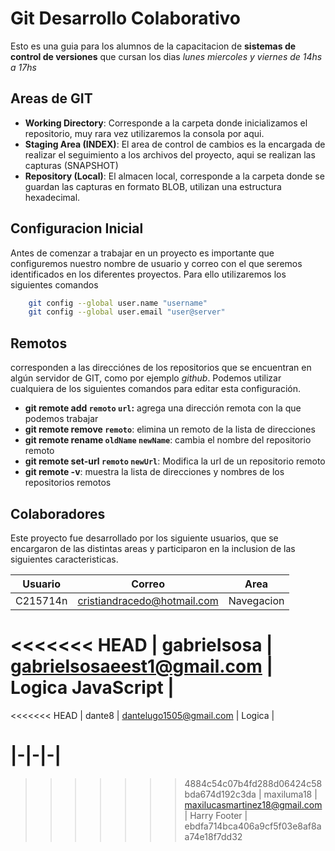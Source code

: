 # Git Desarrollo Colaborativo

Esto es una guia para los alumnos de la capacitacion de **sistemas de control de versiones** que cursan los dias _lunes miercoles y viernes de 14hs a 17hs_

## Areas de GIT

- **Working Directory**: Corresponde a la carpeta donde inicializamos el repositorio, muy rara vez utilizaremos la consola por aqui.
- **Staging Area (INDEX)**: El area de control de cambios es la encargada de realizar el seguimiento a los archivos del proyecto, aqui se realizan las capturas (SNAPSHOT)
- **Repository (Local)**: El almacen local, corresponde a la carpeta donde se guardan las capturas en formato BLOB, utilizan una estructura hexadecimal.

## Configuracion Inicial

Antes de comenzar a trabajar en un proyecto es importante que configuremos nuestro nombre de usuario y correo con el que seremos identificados en los diferentes proyectos. Para ello utilizaremos los siguientes comandos

```sh
    git config --global user.name "username"
    git config --global user.email "user@server"
```

## Remotos

corresponden a las direcciónes de los repositorios que se encuentran en algún servidor de GIT, como por ejemplo _github_. Podemos utilizar cualquiera de los siguientes comandos para editar esta configuración.

- **git remote add `remoto` `url`:** agrega una dirección remota con la que podemos trabajar
- **git remote remove `remoto`**: elimina un remoto de la lista de direcciones
- **git remote rename `oldName` `newName`**: cambia el nombre del repositorio remoto
- **git remote set-url `remoto` `newUrl`**: Modifica la url de un repositorio remoto
- **git remote -v**: muestra la lista de direcciones y nombres de los repositorios remotos

## Colaboradores

Este proyecto fue desarrollado por los siguiente usuarios, que se encargaron de las distintas areas y participaron en la inclusion de las siguientes caracteristicas.

| Usuario  | Correo                                                            | Area       |
| -------- | ----------------------------------------------------------------- | ---------- |
| C215714n | [cristiandracedo@hotmail.com](mailto:cristiandracedo@hotmail.com) | Navegacion |
<<<<<<< HEAD
| gabrieIsosa | [gabrielsosaeest1@gmail.com](mailto:gabrielsosaeest1@gmail.com) | Logica JavaScript |
=======
<<<<<<< HEAD
| dante8 | [dantelugo1505@gmail.com](mailto:dantelugo1505@gmail.com) | Logica |
<!-- | ingrese usuario | escriba correo | desarrolle la caracteristica | -->
|-|-|-|
=======
>>>>>>> 4884c54c07b4fd288d06424c58bda674d192c3da
| maxiluma18 | [maxilucasmartinez18@gmail.com](mailto:maxilucasmartinez18@gmail.com) | Harry Footer |
>>>>>>> ebdfa714bca406a9cf5f03e8af8aa74e18f7dd32
